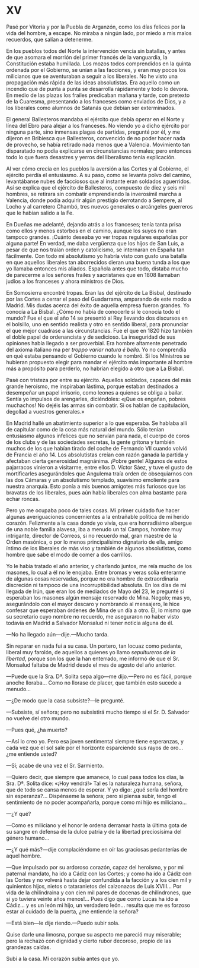# XV

Pasé por Vitoria y por la Puebla de Arganzón, como los días felices por la vida
del hombre, a escape. No miraba a ningún lado, por miedo a mis malos recuerdos,
que salían a detenerme.

En los pueblos todos del Norte la intervención vencía sin batallas, y antes de
que asomara el morrión del primer francés de la vanguardia, la Constitución
estaba humillada. Los mozos todos comprendidos en la quinta ordenada por el
Gobierno, se unían a las facciones, y eran muy pocos los milicianos que se
aventuraban a seguir a los liberales. No he visto una propagación más rápida de
las ideas absolutistas. Era aquello como un incendio que de punta a punta se
desarrolla rápidamente y todo lo devora. En medio de las plazas los frailes
predicaban mañana y tarde, con pretexto de la Cuaresma, presentando a los
franceses como enviados de Dios, y a los liberales como alumnos de Satanás que
debían ser exterminados.

El general Ballesteros mandaba el ejército que debía operar en el Norte y línea
del Ebro para alejar a los franceses. No viendo yo a dicho ejército por ninguna
parte, sino inmensas plagas de partidas, pregunté por él, y me dijeron en
Bribiesca que Ballesteros, convencido de no poder hacer nada de provecho, se
había retirado nada menos que a Valencia. Movimiento tan disparatado no podía
explicarse en circunstancias normales; pero entonces todo lo que fuera
desastres y yerros del liberalismo tenía explicación.

Al ver cómo crecía en los pueblos la aversión a las Cortes y al Gobierno, el
ejército perdía el entusiasmo. A su paso, como se levanta polvo del camino,
levantábanse nubes de facciosos que al instante eran soldados aguerridos. Así
se explica que el ejército de Ballesteros, compuesto de diez y seis mil
hombres, se retirara sin combatir emprendiendo la inverosímil marcha
a Valencia, donde podía adquirir algún prestigio derrotando a Sempere, al Locho
y al carretero Chambó, tres nuevos generales o arcángeles guerreros que le
habían salido a la Fe.

En Dueñas me adelanté, dejando atrás a los franceses; tenía tanta prisa como
ellos y menos estorbos en el camino, aunque los suyos no eran tampoco grandes.
¡Cuánto deseaba yo ver tropas regulares españolas por alguna parte! En verdad,
me daba vergüenza que los hijos de San Luis, a pesar de que nos traían orden
y catolicismo, se internaran en España tan fácilmente. Con todo mi absolutismo
yo habría visto con gusto una batalla en que aquellos liberales tan aborrecidos
dieran una buena tunda a los que yo llamaba entonces mis aliados. Española
antes que todo, distaba mucho de parecerme a los señores frailes y sacristanes
que en 1808 llamaban judíos a los franceses y ahora ministros de Dios.

En Somosierra encontré tropas. Eran las del ejército de La Bisbal, destinado
por las Cortes a cerrar el paso del Guadarrama, amparando de este modo
a Madrid. Mis dudas acerca del éxito de aquella empresa fueron grandes. Yo
conocía a La Bisbal. ¿Cómo no había de conocerle si le conocía todo el mundo?
Fue el que el año 14 se presentó al Rey llevando dos discursos en el bolsillo,
uno en sentido realista y otro en sentido liberal, para pronunciar el que mejor
cuadrase a las circunstancias. Fue el que en 1820 hizo también el doble papel
de ordenancista y de sedicioso. La inseguridad de sus opiniones había llegado
a ser proverbial. Era hombre altamente penetrado del axioma italiano ma per
*troppo variar natura é bella*. Yo no comprendía en qué estaba pensando el
Gobierno cuando le nombró. Si los Ministros se hubieran propuesto elegir para
mandar el ejército más importante al hombre más a propósito para perderlo, no
habrían elegido a otro que a La Bisbal.

Pasé con tristeza por entre su ejército. Aquellos soldados, capaces del más
grande heroísmo, me inspiraban lástima, porque estaban destinados a desempeñar
un papel irrisorio, como leones a quienes se obliga a bailar. Sentía yo
impulsos de arengarles, diciéndoles: «¡Que os engañan, pobres muchachos! No
dejéis las armas sin combatir. Si os hablan de capitulación, degollad
a vuestros generales.»

En Madrid hallé un abatimiento superior a lo que esperaba. Se hablaba allí de
capitular como de la cosa más natural del mundo. Sólo tenían entusiasmo algunos
infelices que no servían para nada, el cuerpo de coros de los clubs y de las
sociedades secretas, la gente gritona y también muchos de los que habían tirado
del coche de Fernando VII cuando volvió de Francia el año 14. Los absolutistas
creían con razón ganada la partida y afectaban cierta generosidad magnánima.
¡Pobre gente! Algunos de estos pajarracos vinieron a visitarme, entre ellos D.
Víctor Sáez, y tuve el gusto de mortificarles asegurándoles que Angulema traía
orden de obsequiarnos con las dos Cámaras y un absolutismo templado, suavísimo
emoliente para nuestra anarquía. Esto ponía a mis buenos amigotes más furiosos
que las bravatas de los liberales, pues aún había liberales con alma bastante
para echar roncas.

Pero yo me ocupaba poco de tales cosas. Mi primer cuidado fue hacer algunas
averiguaciones concernientes a la entrañable política de mi herido corazón.
Felizmente a la casa donde yo vivía, que era honradísimo albergue de una noble
familia alavesa, iba a menudo un tal Campos, hombre muy intrigante, director de
Correos, si no recuerdo mal, gran maestre de la Orden masónica, o por lo menos
principalísimo dignatario de ella, amigo íntimo de los liberales de más viso
y también de algunos absolutistas, como hombre que sabe el modo de comer a dos
carrillos.

Yo le había tratado el año anterior, y charlando juntos, me reía mucho de los
masones, lo cual a él no le enojaba. Entre bromas y veras solía enterarme de
algunas cosas reservadas, porque no era hombre de extraordinaria discreción ni
tampoco de una incorruptibilidad absoluta. En los días de mi llegada de Irún,
que eran los de mediados de Mayo del 23, le pregunté si esperaban los masones
algún mensaje reservado de Mina. Negolo; mas yo, asegurándolo con el mayor
descaro y nombrando al mensajero, le hice confesar que esperaban órdenes de
Mina de un día a otro. Él, lo mismo que su secretario cuyo nombre no recuerdo,
me aseguraron no haber visto todavía en Madrid a Salvador Monsalud ni tener
noticia alguna de él.

—No ha llegado aún—dije.—Mucho tarda.

Sin reparar en nada fui a su casa. Un portero, tan locuaz como pedante, liberal
muy farolón, de aquellos a quienes yo llamo *sepultureros de la libertad*,
porque son los que la han enterrado, me informó de que el Sr. Monsalud faltaba
de Madrid desde el mes de agosto del año anterior.

—Puede que la Sra. Dª. Solita sepa algo—me dijo.—Pero no es fácil, porque
anoche lloraba... Como no llorase de placer, que también esto sucede
a menudo...

—¿De modo que la casa subsiste?—le pregunté.

—Subsiste, sí señora; pero no subsistirá mucho tiempo si el Sr. D. Salvador no
vuelve del otro mundo.

—Pues qué, ¿ha muerto?

—Así lo creo yo. Pero esa joven sentimental siempre tiene esperanzas, y cada
vez que el sol sale por el horizonte esparciendo sus rayos de oro... ¿me
entiende usted?

—Sí; acabe de una vez el Sr. Sarmiento.

—Quiero decir, que siempre que amanece, lo cual pasa todos los días, la Sra.
Dª. Solita dice: «¡Hoy vendrá!» Tal es la naturaleza humana, señora, que de
todo se cansa menos de esperar. Y yo digo: ¿qué sería del hombre sin
esperanza?... Dispénseme la señora; pero si piensa subir, tengo el sentimiento
de no poder acompañarla, porque como mi hijo es miliciano...

—¿Y qué?

—Como es miliciano y el honor le ordena derramar hasta la última gota de su
sangre en defensa de la dulce patria y de la libertad preciosísima del género
humano...

—¿Y qué más?—dije complaciéndome en oír las graciosas pedanterías de aquel
hombre.

—Que impulsado por su ardoroso corazón, capaz del heroísmo, y por mi paternal
mandato, ha ido a Cádiz con las Cortes; y como ha ido a Cádiz con las Cortes
y no volverá hasta dejar confundida a la facción y a los cien mil y quinientos
hijos, nietos o tataranietos del calzonazos de Luis XVIII... Por vida de la
chilindraina y con cien mil pares de docenas de chilindrones, que si yo tuviera
veinte años menos!... Pues digo que como Lucas ha ido a Cádiz... y es un león
mi hijo, un verdadero león... resulta que me es forzoso estar al cuidado de la
puerta, ¿me entiende la señora?

—Está bien—le dije riendo.—Puedo subir sola.

Quise darle una limosna, porque su aspecto me pareció muy miserable; pero la
rechazó con dignidad y cierto rubor decoroso, propio de las grandezas caídas.

Subí a la casa. Mi corazón subía antes que yo.

